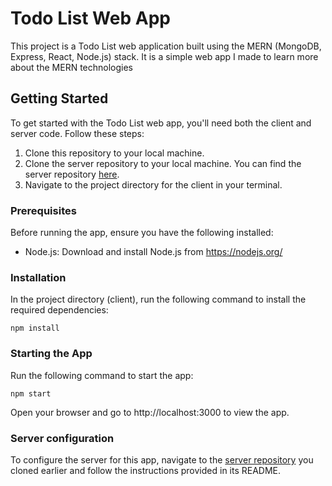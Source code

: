 # Todo List Web App

This project is a Todo List web application built using the MERN (MongoDB, Express, React, Node.js) stack. It is a simple web app I made to learn more about the MERN technologies

## Getting Started

To get started with the Todo List web app, you'll need both the client and server code. Follow these steps:

1. Clone this repository to your local machine.
2. Clone the server repository to your local machine. You can find the server repository [here](https://github.com/mchang21/mern-todo-app-server).
3. Navigate to the project directory for the client in your terminal.

### Prerequisites

Before running the app, ensure you have the following installed:

- Node.js: Download and install Node.js from https://nodejs.org/

### Installation

In the project directory (client), run the following command to install the required dependencies:

```shell
npm install
```

### Starting the App
Run the following command to start the app:

```shell
npm start
```

Open your browser and go to http://localhost:3000 to view the app.

### Server configuration
To configure the server for this app, navigate to the [server repository](https://github.com/mchang21/mern-todo-app-server) you cloned earlier and follow the instructions provided in its README.